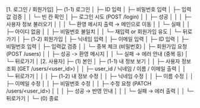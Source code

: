 [1. 로그인 / 회원가입]
├─ (1-1) 로그인
│   ├─ ID 입력
│   ├─ 비밀번호 입력
│   ├─ 입력값 검증
│   │   └─ 빈 칸 확인
│   ├─ 로그인 시도 (POST /login)
│   │   ├─ 성공
│   │   │   ├─ 사용자 정보 불러오기
│   │   │   └─ 환영 메시지 출력 → 메인으로 이동
│   │   └─ 실패
│   │       ├─ 아이디 없음
│   │       ├─ 비밀번호 불일치
│   │       └─ 재입력 or 회원가입 유도
│   └─ 뒤로가기
│
├─ (1-2) 회원가입
│   ├─ 닉네임 입력
│   ├─ 이메일 입력
│   ├─ ID 입력
│   ├─ 비밀번호 입력
│   ├─ 입력값 검증
│   │   └─ 중복 체크 (비밀번호)
│   ├─ 회원가입 요청 (POST /users)
│   │   ├─ 성공 -> 환영 메시지
│   │   └─ 실패 → 에러 안내 (중복 등)
│   └─ 뒤로가기
│
[2. 사용자]
├─ (1) 본인
│   ├─ (1-1) 내 정보 보기
│   │   ├─ 사용자 정보 조회 (GET /users/<user_id>)
│   │   ├─ user_id / 닉네임 / 이름 / 이메일 출력
│   │   └─ 뒤로가기
│   │
│   ├─ (1-2) 내 정보 수정
│   │   ├─ 닉네임 수정
│   │   ├─ 이름 수정
│   │   ├─ 이메일 수정
│   │   ├─ 비밀번호 수정
│   │   ├─ 수정 요청 (PATCH /users/<user_id>)
│   │   │   ├─ 성공 → 반영 안내
│   │   │   └─ 실패 → 에러 출력
│   │   └─ 뒤로가기
│
└─ (0) 종료
